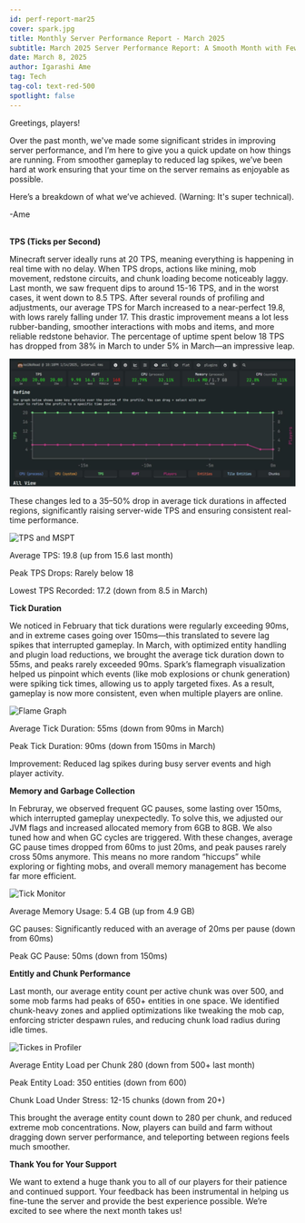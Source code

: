 ```yaml
---
id: perf-report-mar25
cover: spark.jpg
title: Monthly Server Performance Report - March 2025
subtitle: March 2025 Server Performance Report: A Smooth Month with Fewer Lag Spikes and Optimized Gameplay
date: March 8, 2025
author: Igarashi Ame
tag: Tech
tag-col: text-red-500
spotlight: false
---
```


Greetings, players!

Over the past month, we've made some significant strides in improving server performance, and I’m here to give you a quick update on how things are running. From smoother gameplay to reduced lag spikes, we’ve been hard at work ensuring that your time on the server remains as enjoyable as possible.

Here’s a breakdown of what we’ve achieved. (Warning: It's super technical).

-Ame<br><br>

**TPS (Ticks per Second)**

 Minecraft server ideally runs at 20 TPS, meaning everything is happening in real time with no delay. When TPS drops, actions like mining, mob movement, redstone circuits, and chunk loading become noticeably laggy. Last month, we saw frequent dips to around 15-16 TPS, and in the worst cases, it went down to 8.5 TPS. After several rounds of profiling and adjustments, our average TPS for March increased to a near-perfect 19.8, with lows rarely falling under 17. This drastic improvement means a lot less rubber-banding, smoother interactions with mobs and items, and more reliable redstone behavior. The percentage of uptime spent below 18 TPS has dropped from 38% in March to under 5% in March—an impressive leap.<br>

![TPS Graph](assets/graphc1-perf-mar25.jpg)

These changes led to a 35–50% drop in average tick durations in affected regions, significantly raising server-wide TPS and ensuring consistent real-time performance.

![TPS and MSPT](https://spark.lucko.me/docs/assets/images/tps-and-mspt-4dc0077033c91cda5a1ab9657b406255.png)

<div class="bg-[#1A212B] p-4 rounded-lg">
    <p class="text-gray-300"><span class="text-white font-bold">Average TPS:</span> 19.8 (up from 15.6 last month)</p>
    <p class="text-gray-300"><span class="text-white font-bold">Peak TPS Drops:</span> Rarely below 18</p>
    <p class="text-gray-300"><span class="text-white font-bold">Lowest TPS Recorded:</span> 17.2 (down from 8.5 in March)</p>
</div>

**Tick Duration**

We noticed in February that tick durations were regularly exceeding 90ms, and in extreme cases going over 150ms—this translated to severe lag spikes that interrupted gameplay. In March, with optimized entity handling and plugin load reductions, we brought the average tick duration down to 55ms, and peaks rarely exceeded 90ms. Spark’s flamegraph visualization helped us pinpoint which events (like mob explosions or chunk generation) were spiking tick times, allowing us to apply targeted fixes. As a result, gameplay is now more consistent, even when multiple players are online.

![Flame Graph](https://spark.lucko.me/docs/assets/images/viewer-flame-cf468508f086393c3f3432c4409d70ee.png)

<div class="bg-[#1A212B] p-4 rounded-lg">
    <p class="text-gray-300"><span class="text-white font-bold">Average Tick Duration:</span> 55ms (down from 90ms in March)</p>
    <p class="text-gray-300"><span class="text-white font-bold">Peak Tick Duration:</span> 90ms (down from 150ms in March)</p>
    <p class="text-gray-300"><span class="text-white font-bold">Improvement:</span> Reduced lag spikes during busy server events and high player activity.</p>
</div>

**Memory and Garbage Collection**

In Februray, we observed frequent GC pauses, some lasting over 150ms, which interrupted gameplay unexpectedly. To solve this, we adjusted our JVM flags and increased allocated memory from 6GB to 8GB. We also tuned how and when GC cycles are triggered. With these changes, average GC pause times dropped from 60ms to just 20ms, and peak pauses rarely cross 50ms anymore. This means no more random “hiccups” while exploring or fighting mobs, and overall memory management has become far more efficient.

![Tick Monitor](https://spark.lucko.me/docs/assets/images/finding-lag-tickmonitor-demo-432333175992bbf2938f6d92f7d9999b.png)

<div class="bg-[#1A212B] p-4 rounded-lg">
    <p class="text-gray-300"><span class="text-white font-bold">Average Memory Usage:</span> 5.4 GB (up from 4.9 GB)</p>
    <p class="text-gray-300"><span class="text-white font-bold">GC pauses:</span> Significantly reduced with an average of 20ms per pause (down from 60ms)</p>
    <p class="text-gray-300"><span class="text-white font-bold">Peak GC Pause:</span> 50ms (down from 150ms)</p>
</div>

**Entitly and Chunk Performance**

Last month, our average entity count per active chunk was over 500, and some mob farms had peaks of 650+ entities in one space. We identified chunk-heavy zones and applied optimizations like tweaking the mob cap, enforcing stricter despawn rules, and reducing chunk load radius during idle times. 

![Tickes in Profiler](https://spark.lucko.me/docs/assets/images/ticks-in-profiler-9309c0852f4aaf9212874a989a648968.png)

<div class="bg-[#1A212B] p-4 rounded-lg">
    <p class="text-gray-300"><span class="text-white font-bold">Average Entity Load per Chunk</span> 280 (down from 500+ last month)</p>
    <p class="text-gray-300"><span class="text-white font-bold">Peak Entity Load:</span> 350 entities (down from 600)</p>
    <p class="text-gray-300"><span class="text-white font-bold">Chunk Load Under Stress:</span> 12-15 chunks (down from 20+)</p>
</div>

This brought the average entity count down to 280 per chunk, and reduced extreme mob concentrations. Now, players can build and farm without dragging down server performance, and teleporting between regions feels much smoother.

**Thank You for Your Support**

We want to extend a huge thank you to all of our players for their patience and continued support. Your feedback has been instrumental in helping us fine-tune the server and provide the best experience possible. We’re excited to see where the next month takes us!
